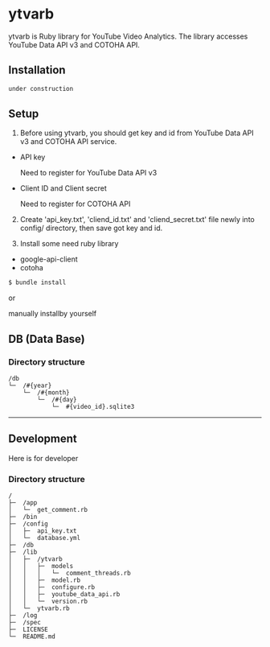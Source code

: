 # ytvarb

ytvarb is Ruby library for YouTube Video Analytics.
The library accesses YouTube Data API v3 and COTOHA API.

## Installation

```rb
under construction
```

## Setup

1. Before using ytvarb, you should get key and id from YouTube Data API v3 and COTOHA API service.

- API key

  Need to register for YouTube Data API v3

- Client ID and Client secret

  Need to register for COTOHA API

2. Create 'api_key.txt', 'cliend_id.txt' and 'cliend_secret.txt' file newly into config/ directory, then save got key and id.

3. Install some need ruby library

- google-api-client
- cotoha

```rb
$ bundle install
```

or

manually installby yourself

## DB (Data Base)

### Directory structure

```
/db									  
└─	/#{year}						  
	└─	/#{month}					  
		└─	/#{day}					  
			└─	#{video_id}.sqlite3	  
```

---

## Development

Here is for developer

### Directory structure

```
/										  
├─	/app								  
│	└─	get_comment.rb					  
├─	/bin								  
├─	/config								  
│	├─	api_key.txt						  
│	└─	database.yml					  
├─	/db									  
├─	/lib								  
│	├─	/ytvarb							  
│	│	├─	models						  
│	│	│	└─	comment_threads.rb		  
│	│	├─	model.rb					  
│	│	├─	configure.rb				  
│	│	├─	youtube_data_api.rb			  
│	│	└─	version.rb					  
│	└─	ytvarb.rb						  
├─	/log								  
├─	/spec								  
├─	LICENSE								  
└─	README.md							  
```

